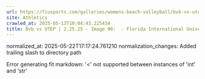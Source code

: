 ```yaml
---
url: https://fiusports.com/galleries/womens-beach-volleyball/bvb-vs-utep-2-25-25/image-90/356/62770/
site: Athletics
crawled_at: 2025-05-13T10:04:43.225434
title: Bvb vs UTEP | 2.25.25 - Image 90:  - Florida International University
---
```

normalized_at: 2025-05-22T17:17:24.761210
normalization_changes: Added trailing slash to directory path

Error generating fit markdown: '<' not supported between instances of 'int' and 'str'